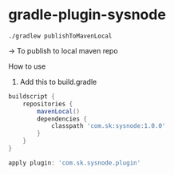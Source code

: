 # gradle-plugin-sysnode
```shell
./gradlew publishToMavenLocal 
``` 
-> To publish to local maven repo

How to use
1. Add this to build.gradle
```gradle
buildscript {
    repositories {
        mavenLocal()
        dependencies {
            classpath 'com.sk:sysnode:1.0.0'
        }
    }
}

apply plugin: 'com.sk.sysnode.plugin'
```
